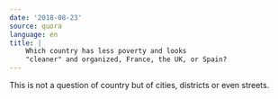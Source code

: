 ```yaml
---
date: '2018-08-23'
source: quora
language: en
title: |
    Which country has less poverty and looks
    "cleaner" and organized, France, the UK, or Spain?
---
```


This is not a question of country but of cities, districts or even
streets.
